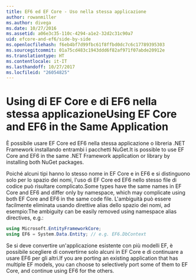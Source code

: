 ```yaml
---
title: EF6 ed EF Core - Uso nella stessa applicazione
author: rowanmiller
ms.author: divega
ms.date: 10/27/2016
ms.assetid: a06e3c35-110c-4294-a1e2-32d2c31c90a7
uid: efcore-and-ef6/side-by-side
ms.openlocfilehash: f6eb4bf7d99fbc61f8ffbd0dc7c6c17789395303
ms.sourcegitcommit: 01a75cd483c1943ddd6f82af971f07abde20912e
ms.translationtype: HT
ms.contentlocale: it-IT
ms.lasthandoff: 10/27/2017
ms.locfileid: "26054825"
---
```

# <a name="using-ef-core-and-ef6-in-the-same-application"></a><span data-ttu-id="03374-102">Using di EF Core e di EF6 nella stessa applicazione</span><span class="sxs-lookup"><span data-stu-id="03374-102">Using EF Core and EF6 in the Same Application</span></span>

<span data-ttu-id="03374-103">È possibile usare EF Core ed EF6 nella stessa applicazione o libreria .NET Framework installando entrambi i pacchetti NuGet.</span><span class="sxs-lookup"><span data-stu-id="03374-103">It is possible to use EF Core and EF6 in the same .NET Framework application or library by installing both NuGet packages.</span></span> 

<span data-ttu-id="03374-104">Poiché alcuni tipi hanno lo stesso nome in EF Core e in EF6 e si distinguono solo per lo spazio dei nomi, l'uso di EF Core ed EF6 nello stesso file di codice può risultare complicato.</span><span class="sxs-lookup"><span data-stu-id="03374-104">Some types have the same names in EF Core and EF6 and differ only by namespace, which may complicate using both EF Core and EF6 in the same code file.</span></span> <span data-ttu-id="03374-105">L'ambiguità può essere facilmente eliminata usando direttive alias dello spazio dei nomi, ad esempio:</span><span class="sxs-lookup"><span data-stu-id="03374-105">The ambiguity can be easily removed using namespace alias directives, e.g.:</span></span>

``` csharp
using Microsoft.EntityFrameworkCore;
using EF6 = System.Data.Entity; // e.g. EF6.DbContext
```

<span data-ttu-id="03374-106">Se si deve convertire un'applicazione esistente con più modelli EF, è possibile scegliere di convertirne solo alcuni in EF Core e di continuare a usare EF6 per gli altri.</span><span class="sxs-lookup"><span data-stu-id="03374-106">If you are porting an existing application that has multiple EF models, you can choose to selectively port some of them to EF Core, and continue using EF6 for the others.</span></span>
